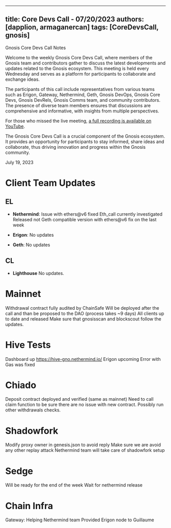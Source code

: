 
---
title: Core Devs Call - 07/20/2023
authors: [dapplion, armaganercan]
tags: [CoreDevsCall, gnosis]
---

Gnosis Core Devs Call Notes

Welcome to the weekly Gnosis Core Devs Call, where members of the Gnosis team and contributors gather to discuss the latest developments and updates related to the Gnosis ecosystem. This meeting is held every Wednesday and serves as a platform for participants to collaborate and exchange ideas.

The participants of this call include representatives from various teams such as Erigon, Gateway, Nethermind, Geth, Gnosis DevOps, Gnosis Core Devs, Gnosis DevRels, Gnosis Comms team, and community contributors. The presence of diverse team members ensures that discussions are comprehensive and informative, with insights from multiple perspectives.

For those who missed the live meeting, [a full recording is available on YouTube](https://www.youtube.com/watch?v=3WhPnFLQdyo). 

The Gnosis Core Devs Call is a crucial component of the Gnosis ecosystem. It provides an opportunity for participants to stay informed, share ideas and collaborate, thus driving innovation and progress within the Gnosis community.

July 19, 2023

# Client Team Updates
## EL

* **Nethermind**: Issue with ethers@v6 fixed
Eth_call currently investigated
Released not Geth compatible version with ethers@v6 fix on the last week

* **Erigon**: No updates

* **Geth**: No updates


## CL

* **Lighthouse** No updates.

# Mainnet

Withdrawal contract fully audited by ChainSafe
Will be deployed after the call and than be proposed to the DAO (process takes ~9 days)
All clients up to date and released
Make sure that gnosisscan and blockscout follow the updates.

# Hive Tests

Dashboard up https://hive-gno.nethermind.io/
Erigon upcoming
Error with Gas was fixed

# Chiado

Deposit contract deployed and verified (same as mainnet)
Need to call claim function to be sure there are no issue with new contract. Possibly run other withdrawals checks.

# Shadowfork

Modify proxy owner in genesis.json to avoid reply
Make sure we are avoid any other replay attack
Nethermind team will take care of shadowfork setup

# Sedge

Will be ready for the end of the week
Wait for nethermind release


# Chain Infra

Gateway: Helping Nethermind team
Provided Erigon node to Guillaume













